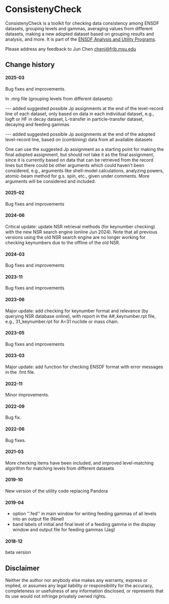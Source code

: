 # ConsistenyCheck 
ConsistenyCheck is a toolkit for checking data consistency among ENSDF datasets, grouping levels and gammas, averaging values from different datasets, making a new adopted dataset based on grouping results and analysis, and more. It is part of the [ENSDF Analysis and Utility Programs](https://nds.iaea.org/public/ensdf_pgm/).

Please address any feedback to Jun Chen chenj@frib.msu.edu

## Change history

#### 2025-03
Bug fixes and improvements.

In .mrg file (grouping levels from different datasets):

  --- added suggested possible Jp assignments at the end of the level-record line of each dataset, only based on data in each individual dataset,
      e.g., logft or HF in decay dataset, L-transfer in particle-transfer dataset, decaying and feeding gammas
      
  --- added suggested possible Jp assignments at the end of the adopted level-record line, based on (combining) data from all available datasets

One can use the suggested Jp assignment as a starting point for making the final adopted assignment, but should not take it as the final assignment, since it is currently based on data that can be retrieved from the record lines but there could be other arguments which could haven't been considered, e.g., arguments like shell-model calculations, analyzing powers, atomic-beam method for g.s. spin, etc., given under comments. More arguments will be considered and included.

#### 2025-02
Bug fixes and improvements

#### 2024-06
Critical update: update NSR retrieval methods (for keynumber checking) with the new NSR search engine (online Jun 2024). Note that all previous versions using the old NSR search engine are no longer working for checking keynumbers due to the offline of the old NSR.

#### 2024-03
Bug fixes and improvements

#### 2023-11
Bug fixes and improvements

#### 2023-06
Major update: add checking for keynumber format and relevance (by querying NSR database online), with report in the A#_keynumber.rpt file, e.g., 31_keynumber.rpt for A=31 nuclide or mass chain.

#### 2023-05
Bug fixes and improvements

#### 2023-03
Major update: add function for checking ENSDF format with error messages in the .fmt file.

#### 2022-11
Minor improvements.

#### 2022-09
Bug fix.

#### 2022-06
Bug fixes.

#### 2021-03
More checking items have been included, and improved level-matching algorithm for matching levels from different datasets

#### 2019-10
New version of the utility code replacing Pandora

#### 2019-04
- option ''.fed'' in main window for writing feeding gammas of all levels into an output file (Ninel)
- band labels of initial and final level of a feeding gamma in the display window and output file for feeding gammas (Jag)

#### 2018-12
beta version 

## Disclaimer

Neither the author nor anybody else makes any warranty, express or implied, or assumes any legal liability or responsibility for the accuracy, completeness or usefulness of any information disclosed, or represents that its use would not infringe privately owned rights.
